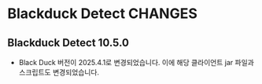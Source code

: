 # Blackduck Detect CHANGES

## Blackduck Detect 10.5.0

* Black Duck 버전이 2025.4.1로 변경되었습니다.
  이에 해당 클라이언트 jar 파일과 스크립트도 변경되었습니다.
